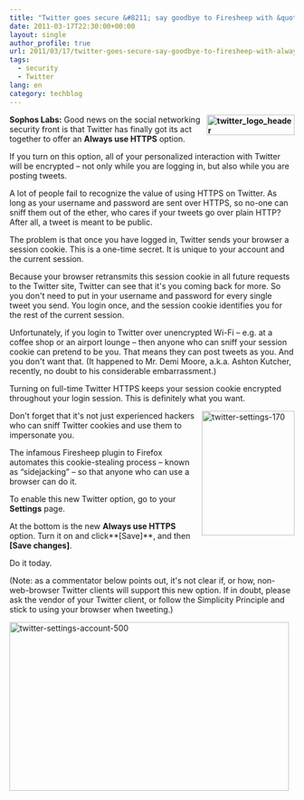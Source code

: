 ```yaml
---
title: "Twitter goes secure &#8211; say goodbye to Firesheep with &quot;Always use HTTPS&quot; option"
date: 2011-03-17T22:30:00+00:00
layout: single
author_profile: true
url: 2011/03/17/twitter-goes-secure-say-goodbye-to-firesheep-with-always-use-https-option/
tags:
  - security
  - Twitter
lang: en
category: techblog
---
```

**[<img title="twitter_logo_header" border="0" alt="twitter_logo_header" align="right" src="http://lh5.ggpht.com/_vaUVXcmC3OI/TYKEBEiuLmI/AAAAAAAADu0/GNZg8TLRttY/twitter_logo_header_thumb%5B2%5D.png?imgmax=800" width="155" height="36" />](http://lh3.ggpht.com/_vaUVXcmC3OI/TYKD8UdLAnI/AAAAAAAADuw/oKZ76FR9okY/s1600-h/twitter_logo_header%5B4%5D.png)Sophos Labs:** Good news on the social networking security front is that Twitter has finally got its act together to offer an **Always use HTTPS** option.

If you turn on this option, all of your personalized interaction with Twitter will be encrypted &#8211; not only while you are logging in, but also while you are posting tweets.

A lot of people fail to recognize the value of using HTTPS on Twitter. As long as your username and password are sent over HTTPS, so no-one can sniff them out of the ether, who cares if your tweets go over plain HTTP? After all, a tweet is meant to be public.

The problem is that once you have logged in, Twitter sends your browser a session cookie. This is a one-time secret. It is unique to your account and the current session.

Because your browser retransmits this session cookie in all future requests to the Twitter site, Twitter can see that it's you coming back for more. So you don't need to put in your username and password for every single tweet you send. You login once, and the session cookie identifies you for the rest of the current session.

Unfortunately, if you login to Twitter over unencrypted Wi-Fi &#8211; e.g. at a coffee shop or an airport lounge &#8211; then anyone who can sniff your session cookie can pretend to be you. That means they can post tweets as you. And you don't want that. (It happened to Mr. Demi Moore, a.k.a. Ashton Kutcher, recently, no doubt to his considerable embarrassment.)

Turning on full-time Twitter HTTPS keeps your session cookie encrypted throughout your login session. This is definitely what you want.

[<img title="twitter-settings-170" border="0" alt="twitter-settings-170" align="right" src="http://lh4.ggpht.com/_vaUVXcmC3OI/TYKEK45OswI/AAAAAAAADu8/07hR9_4d4Nc/twitter-settings-170_thumb%5B2%5D.png?imgmax=800" width="164" height="220" />](http://lh5.ggpht.com/_vaUVXcmC3OI/TYKEFtlMAJI/AAAAAAAADu4/QSHC4DUQQK4/s1600-h/twitter-settings-170%5B4%5D.png)Don't forget that it's not just experienced hackers who can sniff Twitter cookies and use them to impersonate you.

The infamous Firesheep plugin to Firefox automates this cookie-stealing process &#8211; known as &#8220;sidejacking&#8221; &#8211; so that anyone who can use a browser can do it.

To enable this new Twitter option, go to your **Settings** page.

At the bottom is the new **Always use HTTPS** option. Turn it on and click**[Save]**, and then **[Save changes]**.

Do it today.

(Note: as a commentator below points out, it's not clear if, or how, non-web-browser Twitter clients will support this new option. If in doubt, please ask the vendor of your Twitter client, or follow the Simplicity Principle and stick to using your browser when tweeting.)

[<img title="twitter-settings-account-500" border="0" alt="twitter-settings-account-500" src="http://lh4.ggpht.com/_vaUVXcmC3OI/TYKEW-eiC6I/AAAAAAAADvE/EjlbxEKcjLE/twitter-settings-account-500_thumb%5B2%5D.png?imgmax=800" width="494" height="298" />](http://lh4.ggpht.com/_vaUVXcmC3OI/TYKEQMBpuXI/AAAAAAAADvA/hmVitY7MU8w/s1600-h/twitter-settings-account-500%5B4%5D.png)